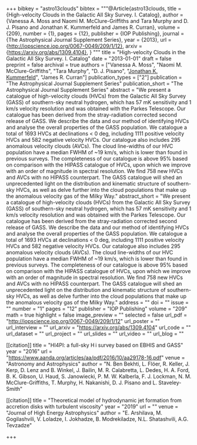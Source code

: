 +++
bibkey = "astro13clouds"
bibtex = """@Article{astro13clouds,
  title     = {High-velocity Clouds in the Galactic All Sky Survey. I. Catalog},
  author    = {Vanessa A. Moss and Naomi M. McClure-Griffiths and Tara Murphy and D. J. Pisano and Jonathan K. Kummerfeld and James R. Curran},
  volume    = {209},
  number    = {1},
  pages     = {12},
  publisher = {IOP Publishing},
  journal   = {The Astrophysical Journal Supplement Series},
  year      = {2013},
  url       = {http://iopscience.iop.org/0067-0049/209/1/12},
  arxiv     = {https://arxiv.org/abs/1309.4104},
}
"""
title = "High-velocity Clouds in the Galactic All Sky Survey. I. Catalog"
date = "2013-01-01"
draft = false
preprint = false
archival = true
authors = ["Vanessa A. Moss", "Naomi M. McClure-Griffiths", "Tara Murphy", "D. J. Pisano", "<span style='text-decoration:underline;'>Jonathan K. Kummerfeld</span>", "James R. Curran"]
publication_types = ["2"]
publication = "The Astrophysical Journal Supplement Series"
publication_short = "The Astrophysical Journal Supplement Series"
abstract = "We present a catalogue of high-velocity clouds (HVCs) from the Galactic All Sky Survey (GASS) of southern-sky neutral hydrogen, which has 57 mK sensitivity and 1 km/s velocity resolution and was obtained with the Parkes Telescope. Our catalogue has been derived from the stray-radiation corrected second release of GASS. We describe the data and our method of identifying HVCs and analyse the overall properties of the GASS population. We catalogue a total of 1693 HVCs at declinations < 0 deg, including 1111 positive velocity HVCs and 582 negative velocity HVCs. Our catalogue also includes 295 anomalous velocity clouds (AVCs). The cloud line-widths of our HVC population have a median FWHM of ~19 km/s, which is lower than found in previous surveys. The completeness of our catalogue is above 95% based on comparison with the HIPASS catalogue of HVCs, upon which we improve with an order of magnitude in spectral resolution. We find 758 new HVCs and AVCs with no HIPASS counterpart. The GASS catalogue will shed an unprecedented light on the distribution and kinematic structure of southern-sky HVCs, as well as delve further into the cloud populations that make up the anomalous velocity gas of the Milky Way."
abstract_short = "We present a catalogue of high-velocity clouds (HVCs) from the Galactic All Sky Survey (GASS) of southern-sky neutral hydrogen, which has 57 mK sensitivity and 1 km/s velocity resolution and was obtained with the Parkes Telescope. Our catalogue has been derived from the stray-radiation corrected second release of GASS. We describe the data and our method of identifying HVCs and analyse the overall properties of the GASS population. We catalogue a total of 1693 HVCs at declinations < 0 deg, including 1111 positive velocity HVCs and 582 negative velocity HVCs. Our catalogue also includes 295 anomalous velocity clouds (AVCs). The cloud line-widths of our HVC population have a median FWHM of ~19 km/s, which is lower than found in previous surveys. The completeness of our catalogue is above 95% based on comparison with the HIPASS catalogue of HVCs, upon which we improve with an order of magnitude in spectral resolution. We find 758 new HVCs and AVCs with no HIPASS counterpart. The GASS catalogue will shed an unprecedented light on the distribution and kinematic structure of southern-sky HVCs, as well as delve further into the cloud populations that make up the anomalous velocity gas of the Milky Way."
address = ""
doi = ""
issue = ""
number = "1"
pages = "12"
publisher = "IOP Publishing"
volume = "209"
math = true
highlight = false
image_preview = ""
selected = false
url_pdf = "http://iopscience.iop.org/0067-0049/209/1/12"
url_poster = ""
url_interview = ""
url_arxiv = "https://arxiv.org/abs/1309.4104"
url_code = ""
url_dataset = ""
url_project = ""
url_slides = ""
url_video = ""
url_blog = ""

[[citation]]
title = "HI4PI: a full-sky H i survey based on EBHIS and GASS"
year = "2016"
url = "https://www.aanda.org/articles/aa/pdf/2016/10/aa29178-16.pdf"
venue = "Astronomy and Astrophysics"
author = "N. Ben Bekhti, L. Flöer, R. Keller, J. Kerp, D. Lenz and B. Winkel, J. Bailin, M. R. Calabretta, L. Dedes, H. A. Ford, B. K. Gibson, U. Haud, S. Janowiecki, P. M. W. Kalberla, F. J. Lockman, N. M. McClure-Griffiths, T. Murphy, H. Nakanishi, D. J. Pisano and L. Staveley-Smith"

[[citation]]
title = "Theoretical model of hydrodynamic jet formation from accretion disks with turbulent viscosity"
year = "2019"
url = ""
venue = "Journal of High Energy Astrophysics"
author = "E. Arshilava, M. Gogilashvili, V. Loladze, I. Jokhadze, B. Modrekiladze, N.L. Shatashvili, A.G. Tevzadze"


+++